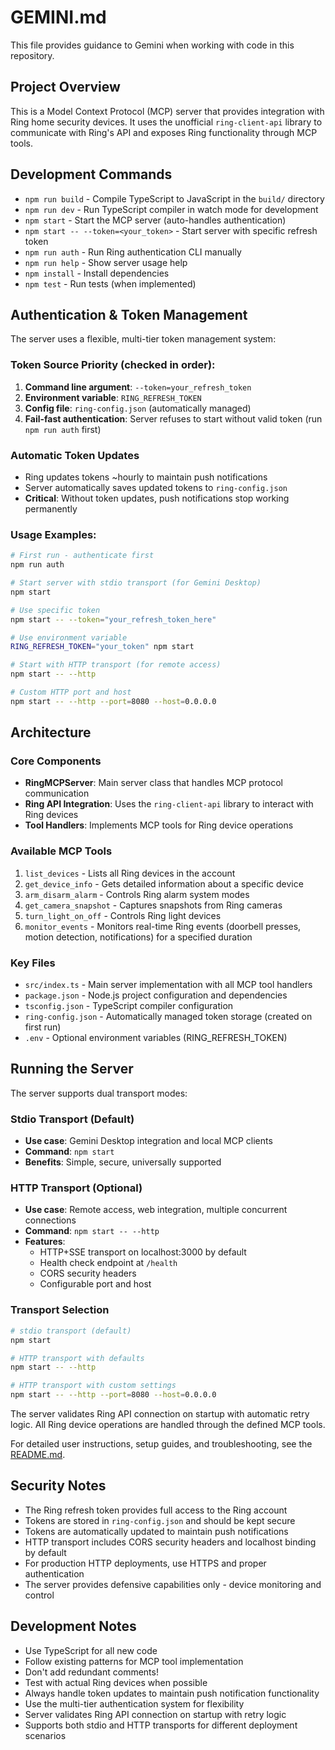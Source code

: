 # GEMINI.md

This file provides guidance to Gemini when working with code in this repository.

## Project Overview

This is a Model Context Protocol (MCP) server that provides integration with Ring home security devices. It uses the unofficial `ring-client-api` library to communicate with Ring's API and exposes Ring functionality through MCP tools.

## Development Commands

- `npm run build` - Compile TypeScript to JavaScript in the `build/` directory
- `npm run dev` - Run TypeScript compiler in watch mode for development
- `npm start` - Start the MCP server (auto-handles authentication)
- `npm start -- --token=<your_token>` - Start server with specific refresh token
- `npm run auth` - Run Ring authentication CLI manually
- `npm run help` - Show server usage help
- `npm install` - Install dependencies
- `npm test` - Run tests (when implemented)

## Authentication & Token Management

The server uses a flexible, multi-tier token management system:

### Token Source Priority (checked in order):

1. **Command line argument**: `--token=your_refresh_token`
2. **Environment variable**: `RING_REFRESH_TOKEN`
3. **Config file**: `ring-config.json` (automatically managed)
4. **Fail-fast authentication**: Server refuses to start without valid token (run `npm run auth` first)

### Automatic Token Updates

- Ring updates tokens ~hourly to maintain push notifications
- Server automatically saves updated tokens to `ring-config.json`
- **Critical**: Without token updates, push notifications stop working permanently

### Usage Examples:

```bash
# First run - authenticate first
npm run auth

# Start server with stdio transport (for Gemini Desktop)
npm start

# Use specific token
npm start -- --token="your_refresh_token_here"

# Use environment variable
RING_REFRESH_TOKEN="your_token" npm start

# Start with HTTP transport (for remote access)
npm start -- --http

# Custom HTTP port and host
npm start -- --http --port=8080 --host=0.0.0.0
```

## Architecture

### Core Components

- **RingMCPServer**: Main server class that handles MCP protocol communication
- **Ring API Integration**: Uses the `ring-client-api` library to interact with Ring devices
- **Tool Handlers**: Implements MCP tools for Ring device operations

### Available MCP Tools

1. `list_devices` - Lists all Ring devices in the account
2. `get_device_info` - Gets detailed information about a specific device
3. `arm_disarm_alarm` - Controls Ring alarm system modes
4. `get_camera_snapshot` - Captures snapshots from Ring cameras
5. `turn_light_on_off` - Controls Ring light devices
6. `monitor_events` - Monitors real-time Ring events (doorbell presses, motion detection, notifications) for a specified duration

### Key Files

- `src/index.ts` - Main server implementation with all MCP tool handlers
- `package.json` - Node.js project configuration and dependencies
- `tsconfig.json` - TypeScript compiler configuration
- `ring-config.json` - Automatically managed token storage (created on first run)
- `.env` - Optional environment variables (RING_REFRESH_TOKEN)

## Running the Server

The server supports dual transport modes:

### Stdio Transport (Default)

- **Use case**: Gemini Desktop integration and local MCP clients
- **Command**: `npm start`
- **Benefits**: Simple, secure, universally supported

### HTTP Transport (Optional)

- **Use case**: Remote access, web integration, multiple concurrent connections
- **Command**: `npm start -- --http`
- **Features**:
  - HTTP+SSE transport on localhost:3000 by default
  - Health check endpoint at `/health`
  - CORS security headers
  - Configurable port and host

### Transport Selection

```bash
# stdio transport (default)
npm start

# HTTP transport with defaults
npm start -- --http

# HTTP transport with custom settings
npm start -- --http --port=8080 --host=0.0.0.0
```

The server validates Ring API connection on startup with automatic retry logic. All Ring device operations are handled through the defined MCP tools.

For detailed user instructions, setup guides, and troubleshooting, see the [README.md](./README.md).

## Security Notes

- The Ring refresh token provides full access to the Ring account
- Tokens are stored in `ring-config.json` and should be kept secure
- Tokens are automatically updated to maintain push notifications
- HTTP transport includes CORS security headers and localhost binding by default
- For production HTTP deployments, use HTTPS and proper authentication
- The server provides defensive capabilities only - device monitoring and control

## Development Notes

- Use TypeScript for all new code
- Follow existing patterns for MCP tool implementation
- Don't add redundant comments!
- Test with actual Ring devices when possible
- Always handle token updates to maintain push notification functionality
- Use the multi-tier authentication system for flexibility
- Server validates Ring API connection on startup with retry logic
- Supports both stdio and HTTP transports for different deployment scenarios
